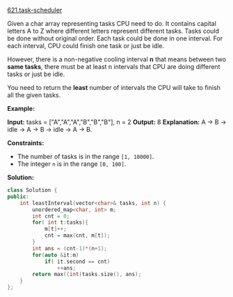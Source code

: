 [621.task-scheduler](https://leetcode.com/problems/task-scheduler/)  

Given a char array representing tasks CPU need to do. It contains capital letters A to Z where different letters represent different tasks. Tasks could be done without original order. Each task could be done in one interval. For each interval, CPU could finish one task or just be idle.

However, there is a non-negative cooling interval **n** that means between two **same tasks**, there must be at least n intervals that CPU are doing different tasks or just be idle.

You need to return the **least** number of intervals the CPU will take to finish all the given tasks.

**Example:**

**Input:** tasks = \["A","A","A","B","B","B"\], n = 2
**Output:** 8
**Explanation:** A -> B -> idle -> A -> B -> idle -> A -> B.

**Constraints:**

*   The number of tasks is in the range `[1, 10000]`.
*   The integer `n` is in the range `[0, 100]`.  



**Solution:**  

```cpp
class Solution {
public:
    int leastInterval(vector<char>& tasks, int n) {
        unordered_map<char, int> m;
        int cnt = 0;
        for( int t:tasks){
            m[t]++;
            cnt = max(cnt, m[t]);
        }
        int ans = (cnt-1)*(n+1);
        for(auto &it:m)
            if( it.second == cnt)
                ++ans;
        return max((int)tasks.size(), ans);
    }
};
```
      